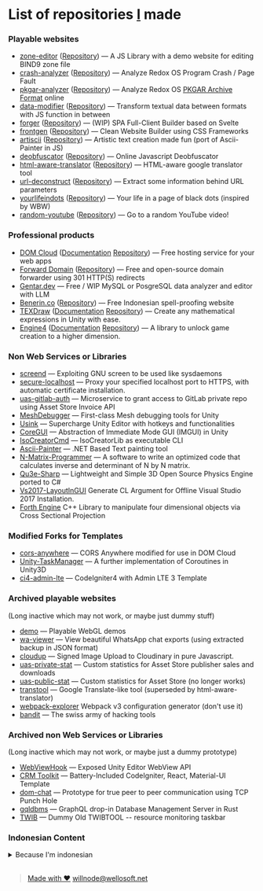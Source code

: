 
# List of repositories [I](https://github.com/willnode/) made

### Playable websites

+ [zone-editor](https://willnode.github.io/zone-editor/) ([Repository](https://github.com/willnode/zone-editor)) &mdash; A JS Library with a demo website for editing BIND9 zone file
+ [crash-analyzer](https://willnode.github.io/redox-crash-analyzer/) ([Repository](https://github.com/willnode/redox-crash-analyzer)) &mdash; Analyze Redox OS Program Crash / Page Fault
+ [pkgar-analyzer](https://willnode.github.io/pkgar-analyzer/) ([Repository](https://github.com/willnode/pkgar-analyzer)) &mdash; Analyze Redox OS [PKGAR Archive Format](https://gitlab.redox-os.org/redox-os/pkgar/) online
+ [data-modifier](https://willnode.github.io/data-modifier/) ([Repository](https://github.com/willnode/data-modifier)) &mdash; Transform textual data between formats with JS function in between
+ [forger](https://willnode.github.io/forger) ([Repository](https://github.com/willnode/forger)) &mdash; (WIP) SPA Full-Client Builder based on Svelte
+ [frontgen](https://willnode.github.io/frontgen) ([Repository](https://github.com/willnode/frontgen)) &mdash; Clean Website Builder using CSS Frameworks
+ [artiscii](https://willnode.github.io/artiscii) ([Repository](https://github.com/willnode/artiscii)) &mdash; Artistic text creation made fun (port of Ascii-Painter in JS)
+ [deobfuscator](https://willnode.github.io/deobfuscator) ([Repository](https://github.com/willnode/deobfuscator)) &mdash; Online Javascript Deobfuscator
+ [html-aware-translator](https://willnode.github.io/html-aware-translator/) ([Repository](https://github.com/willnode/html-aware-translator)) &mdash; HTML-aware google translator tool
+ [url-deconstruct](https://willnode.github.io/url-deconstruct/) ([Repository](https://github.com/willnode/url-deconstruct)) &mdash; Extract some information behind URL parameters
+ [yourlifeindots](https://willnode.github.io/yourlifeindots) ([Repository](https://github.com/willnode/yourlifeindots)) &mdash; Your life in a page of black dots (inspired by WBW)
+ [random-youtube](https://willnode.github.io/random-youtube) ([Repository](https://github.com/willnode/random-youtube)) &mdash; Go to a random YouTube video!


### Professional products

+ [DOM Cloud](https://domcloud.co/) (<a href="//github.com/domcloud/domcloud/">Documentation</a> <a href="//github.com/domcloud/">Repository</a>) &mdash; Free hosting service for your web apps
+ [Forward Domain](https://forwarddomain.net/) (<a href="//github.com/willnode/forward-domain/">Repository</a>) &mdash; Free and open-source domain forwarder using 301 HTTP(S) redirects
+ [Gentar.dev](https://gentar.dev/) &mdash; Free / WIP MySQL or PosgreSQL data analyzer and editor with LLM 
+ [Benerin.co](https://benerin.co/) (<a href="//github.com/willnode/benerin-web/">Repository</a>) &mdash; Free Indonesian spell-proofing website
+ [TEXDraw](https://u3d.as/mFe) (<a href="//willnode.gitlab.io/texdraw/">Documentation</a> <a href="//gitlab.com/willnode/TEXDraw">Repository</a>) &mdash; Create any mathematical expressions in Unity with ease.
+ [Engine4](https://u3d.as/fdm) (<a href="//willnode.github.io/engine4-doc">Documentation</a> <a href="//gitlab.com/willnode/Engine4">Repository</a>) &mdash; A library to unlock game creation to a higher dimension.

### Non Web Services or Libraries

+ [screend](https://github.com/willnode/screend) &mdash; Exploiting GNU screen to be used like sysdaemons
+ [secure-localhost](https://github.com/willnode/secure-localhost) &mdash; Proxy your specified localhost port to HTTPS, with automatic certificate installation.
+ [uas-gitlab-auth](https://github.com/willnode/uas-gitlab-auth) &mdash; Microservice to grant access to GitLab private repo using Asset Store Invoice API
+ [MeshDebugger](https://github.com/willnode/MeshDebugger) &mdash; First-class Mesh debugging tools for Unity
+ [Usink](https://github.com/willnode/Usink) &mdash; Supercharge Unity Editor with hotkeys and functionalities
+ [CoreGUI](https://github.com/willnode/CoreGUI) &mdash; Abstraction of Immediate Mode GUI (IMGUI) in Unity
+ [IsoCreatorCmd](https://github.com/willnode/IsoCreatorCmd) &mdash; IsoCreatorLib as executable CLI
+ [Ascii-Painter](https://github.com/willnode/Ascii-Painter) &mdash; .NET Based Text painting tool
+ [N-Matrix-Programmer](https://github.com/willnode/N-Matrix-Programmer) &mdash; A software to write an optimized code that calculates inverse and determinant of N by N matrix.
+ [Qu3e-Sharp](https://github.com/willnode/Qu3e-Sharp) &mdash; Lightweight and Simple 3D Open Source Physics Engine ported to C#
+ [Vs2017-LayoutInGUI](https://github.com/willnode/Vs2017-LayoutInGUI) Generate CL Argument for Offline Visual Studio 2017 Installation.
+ [Forth Engine](https://github.com/forth-engine/forth-library) C++ Library to manipulate four dimensional objects via Cross Sectional Projection

### Modified Forks for Templates

+ [cors-anywhere](https://github.com/willnode/cors-anywhere) &mdash; CORS Anywhere modified for use in DOM Cloud
+ [Unity-TaskManager](https://github.com/willnode/Unity-TaskManager) &mdash; A further implementation of Coroutines in Unity3D
+ [ci4-admin-lte](https://github.com/willnode/ci4-admin-lte) &mdash; CodeIgniter4 with Admin LTE 3 Template

### Archived playable websites

(Long inactive which may not work, or maybe just dummy stuff)

+ [demo](https://willnode.github.io/demo/) &mdash; Playable WebGL demos
+ [wa-viewer](https://willnode.github.io/wa-viewer) &mdash; View beautiful WhatsApp chat exports (using extracted backup in JSON format)
+ [cloudup](https://willnode.github.io/cloudup) &mdash; Signed Image Upload to Cloudinary in pure Javascript.
+ [uas-private-stat](https://willnode.github.io/uas-private-stat) &mdash; Custom statistics for Asset Store publisher sales and downloads
+ [uas-public-stat](https://willnode.github.io/uas-public-stat) &mdash; Custom statistics for Asset Store (no longer works)
+ [transtool](https://willnode.github.io/transtool) &mdash; Google Translate-like tool (superseded by html-aware-translator)
+ [webpack-explorer](https://willnode.github.io/webpack-explorer) Webpack v3 configuration generator (don't use it)
+ [bandit](https://willnode.github.io/bandit) &mdash; The swiss army of hacking tools

### Archived non Web Services or Libraries

(Long inactive which may not work, or maybe just a dummy prototype)

+ [WebViewHook](https://github.com/willnode/WebViewHook) &mdash; Exposed Unity Editor WebView API
+ [CRM Toolkit](https://github.com/willnode/crm-toolkit) &mdash; Battery-Included CodeIgniter, React, Material-UI Template
+ [dom-chat](https://github.com/willnode/crm-toolkit) &mdash; Prototype for true peer to peer communication using TCP Punch Hole
+ [gqldbms](https://github.com/willnode/gqldbms) &mdash; GraphQL drop-in Database Management Server in Rust
+ [TWIB](https://github.com/willnode/TWIB)  &mdash; Dummy Old TWIBTOOL -- resource monitoring taskbar

### Indonesian Content

<details markdown="1">
<br>

<summary>Because I'm indonesian</summary>

+ [madura.wellosoft.net](https://madura.wellosoft.net) &mdash; Madurese-Indonesian translator (my bachelor thesis)
+ [trunojoyo-assets](https://willnode.github.io/trunojoyo-assets) &mdash; Arsip Logo/Grafis UTM
+ [techno-web-project](https://willnode.github.io/techno-web-project) &mdash; Bekas Lomba di Univ Soedirman
+ [lomba_untag](https://github.com/willnode/lomba_untag) &mdash; Bekas Lomba Website UNTAG. Juara 1
+ [PD](https://github.com/willnode/PD) &mdash; Koleksi Tugas Penambangan Data
+ [Sikat](https://github.com/willnode/sikat) &mdash; Sistem Informasi KAmpus Terpadu
+ [PAW2020-1-A10](https://github.com/willnode/PAW2020-1-A10) &mdash; Tugas semester PAW (PHP Fundamentals)
+ [Arsipin](https://github.com/willnode/Arsipin) &mdash; Aplikasi arsip surat
+ [Observatory](https://github.com/willnode/Observatory) &mdash; Project hosting untuk Simulasi Alam Semesta (aplikasi tugas akhir)
+ [Nafza-Faroidh](https://github.com/willnode/Nafza-Faroidh) &mdash; Aplikasi Desktop untuk Penghitungan Faroidh atau Waris mewaris harta peninggalan menurut Ajaran Islam


 </details>

<br>

> [Made with ❤](https://github.com/willnode/willnode.github.io) [willnode](https://github.com/willnode)[@wellosoft.net](https://wellosoft.net)
